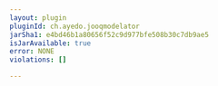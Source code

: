 ```yaml
---
layout: plugin
pluginId: ch.ayedo.jooqmodelator
jarSha1: e4bd46b1a80656f52c9d977bfe508b30c7db9ae5
isJarAvailable: true
error: NONE
violations: []

---
```


